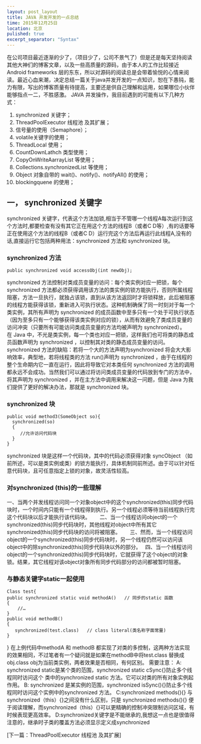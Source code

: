 ```yaml
---
layout: post_layout
title: JAVA 并发开发的一点总结
time: 2015年12月25日
location: 北京
pulished: true
excerpt_separator: "Syntax"
---
```

在公司项目最近逐渐的少了，（项目少了，公司不景气了）但是还是每天坚持阅读其他大神们的博客文章，以及一些高质量的源码，由于本人的工作比较接近Android frameworks 层的东东，所以对源码的阅读总是会带着愉悦的心情来阅读。最近心血来潮，决定总结一篇关于java并发开发的一点知识，恕在下愚钝，能力有限，写出的博客质量有待提高，主要还是供自己理解和运用，如果哪位小伙伴能够指点一二，不胜感激。
JAVA 并发操作，我目前遇到的可能有以下几种方式：

 1. synchronized 关键字；
 2. ThreadPoolExecutor 线程池 及其扩展；
 3. 信号量的使用（Semaphore）；
 4. volatile关键字的使用；
 5. ThreadLocal 使用；
 6. CountDownLathch 类型使用；
 7. CopyOnWriteAarrayList<T> 等使用；
 8. Collections.synchronizedList 等使用；
 9. Object 对象自带的 wait()、notify()、notifyAll() 的使用；
 10. blockingquene 的使用；

## 一， synchronized 关键字
synchronized 关键字，代表这个方法加锁,相当于不管哪一个线程A每次运行到这个方法时,都要检查有没有其它正在用这个方法的线程B（或者C D等）,有的话要等正在使用这个方法的线程B（或者C D）运行完这个方法后再运行此线程A,没有的话,直接运行它包括两种用法：synchronized 方法和 synchronized 块。
### synchronized 方法

    public synchronized void accessObj(int newObj);

synchronized 方法控制对类成员变量的访问：每个类实例对应一把锁，每个 synchronized 方法都必须获得调用该方法的类实例的锁方能执行，否则所属线程阻塞，方法一旦执行，就独占该锁，直到从该方法返回时才将锁释放，此后被阻塞的线程方能获得该锁，重新进入可执行状态。这种机制确保了同一时刻对于每一个类实例，其所有声明为 synchronized 的成员函数中至多只有一个处于可执行状态（因为至多只有一个能够获得该类实例对应的锁），从而有效避免了类成员变量的访问冲突（只要所有可能访问类成员变量的方法均被声明为 synchronized）。　　在 Java 中，不光是类实例，每一个类也对应一把锁，这样我们也可将类的静态成员函数声明为 synchronized ，以控制其对类的静态成员变量的访问。　　synchronized 方法的缺陷：若将一个大的方法声明为synchronized 将会大大影响效率，典型地，若将线程类的方法 run()声明为 synchronized ，由于在线程的整个生命期内它一直在运行，因此将导致它对本类任何 synchronized 方法的调用都永远不会成功。当然我们可以通过将访问类成员变量的代码放到专门的方法中，将其声明为 synchronized ，并在主方法中调用来解决这一问题，但是 Java 为我们提供了更好的解决办法，那就是 synchronized 块。

### synchronized 块

    public void method3(SomeObject so){
      synchronized(so)
      {
         //允许访问代码块
      }
    }
synchronized 块是这样一个代码块，其中的代码必须获得对象 syncObject （如前所述，可以是类实例或类）的锁方能执行，具体机制同前所述。由于可以针对任意代码块，且可任意指定上锁的对象，故灵活性较高。

### 对synchronized (this)的一些理解

一、当两个并发线程访问同一个对象object中的这个synchronized(this)同步代码块时，一个时间内只能有一个线程得到执行。另一个线程必须等待当前线程执行完这个代码块以后才能执行该代码块。　　
二、当一个线程访问object的一个synchronized(this)同步代码块时，其他线程对object中所有其它synchronized(this)同步代码块的访问将被阻塞。　　
三、然而，当一个线程访问object的一个synchronized(this)同步代码块时，另一个线程仍然可以访问该object中的除synchronized(this)同步代码块以外的部分。　
四、当一个线程访问object的一个synchronized(this)同步代码块时，它就获得了这个object的对象锁。结果，其它线程对该object对象所有同步代码部分的访问都被暂时阻塞。

### 与静态关键字static一起使用

    Class test{
    public synchronized static void methodA()   // 同步的static 函数
    {
        //…
    }
    public void methodB()
    {
       synchronized(test.class)   // class literal(类名称字面常量)
    }
}
在上例代码中methodA 和 methodB 都实现了对类的多控制，这两种方法实现的效果相同，不过笔者有一个疑问就是如果在methodB中将test.class 替换成obj.class obj为当前类实例，两者效果是否相同，有何区别。
需要注意：
A: synchronized static是某个类的范围，synchronized static cSync{}防止多个线程同时访问这个    类中的synchronized static 方法。它可以对类的所有对象实例起作用。
B: synchronized 是某实例的范围，synchronized isSync(){}防止多个线程同时访问这个实例中的synchronized 方法。
C:synchronized methods(){} 与synchronized（this）{}之间没有什么区别，只是 synchronized methods(){} 便于阅读理解，而synchronized（this）{}可以更精确的控制冲突限制访问区域，有时候表现更高效率。
D:synchronized关键字是不能继承的,我想这一点也是很值得注意的，继承时子类的覆盖方法必须显示定义成synchronized

[下一篇：ThreadPoolExecutor 线程池 及其扩展]
